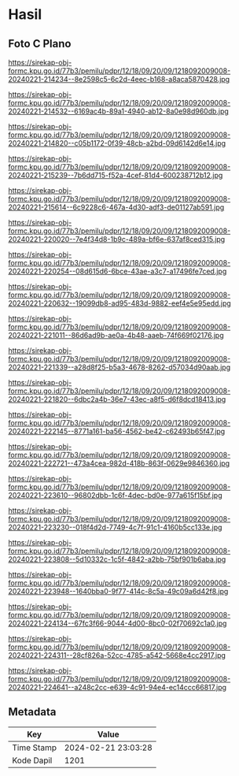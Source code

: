 # Hasil

## Foto C Plano

https://sirekap-obj-formc.kpu.go.id/77b3/pemilu/pdpr/12/18/09/20/09/1218092009008-20240221-214234--8e2598c5-6c2d-4eec-b168-a8aca5870428.jpg

https://sirekap-obj-formc.kpu.go.id/77b3/pemilu/pdpr/12/18/09/20/09/1218092009008-20240221-214532--6169ac4b-89a1-4940-ab12-8a0e98d960db.jpg

https://sirekap-obj-formc.kpu.go.id/77b3/pemilu/pdpr/12/18/09/20/09/1218092009008-20240221-214820--c05b1172-0f39-48cb-a2bd-09d6142d6e14.jpg

https://sirekap-obj-formc.kpu.go.id/77b3/pemilu/pdpr/12/18/09/20/09/1218092009008-20240221-215239--7b6dd715-f52a-4cef-81d4-600238712b12.jpg

https://sirekap-obj-formc.kpu.go.id/77b3/pemilu/pdpr/12/18/09/20/09/1218092009008-20240221-215614--6c9228c6-467a-4d30-adf3-de01127ab591.jpg

https://sirekap-obj-formc.kpu.go.id/77b3/pemilu/pdpr/12/18/09/20/09/1218092009008-20240221-220020--7e4f34d8-1b9c-489a-bf6e-637af8ced315.jpg

https://sirekap-obj-formc.kpu.go.id/77b3/pemilu/pdpr/12/18/09/20/09/1218092009008-20240221-220254--08d615d6-6bce-43ae-a3c7-a17496fe7ced.jpg

https://sirekap-obj-formc.kpu.go.id/77b3/pemilu/pdpr/12/18/09/20/09/1218092009008-20240221-220632--19099db8-ad95-483d-9882-eef4e5e95edd.jpg

https://sirekap-obj-formc.kpu.go.id/77b3/pemilu/pdpr/12/18/09/20/09/1218092009008-20240221-221011--86d6ad9b-ae0a-4b48-aaeb-74f669f02176.jpg

https://sirekap-obj-formc.kpu.go.id/77b3/pemilu/pdpr/12/18/09/20/09/1218092009008-20240221-221339--a28d8f25-b5a3-4678-8262-d57034d90aab.jpg

https://sirekap-obj-formc.kpu.go.id/77b3/pemilu/pdpr/12/18/09/20/09/1218092009008-20240221-221820--6dbc2a4b-36e7-43ec-a8f5-d6f8dcd18413.jpg

https://sirekap-obj-formc.kpu.go.id/77b3/pemilu/pdpr/12/18/09/20/09/1218092009008-20240221-222145--8771a161-ba56-4562-be42-c62493b65f47.jpg

https://sirekap-obj-formc.kpu.go.id/77b3/pemilu/pdpr/12/18/09/20/09/1218092009008-20240221-222721--473a4cea-982d-418b-863f-0629e9846360.jpg

https://sirekap-obj-formc.kpu.go.id/77b3/pemilu/pdpr/12/18/09/20/09/1218092009008-20240221-223610--96802dbb-1c6f-4dec-bd0e-977a615f15bf.jpg

https://sirekap-obj-formc.kpu.go.id/77b3/pemilu/pdpr/12/18/09/20/09/1218092009008-20240221-223230--018f4d2d-7749-4c7f-91c1-4160b5cc133e.jpg

https://sirekap-obj-formc.kpu.go.id/77b3/pemilu/pdpr/12/18/09/20/09/1218092009008-20240221-223808--5d10332c-1c5f-4842-a2bb-75bf901b6aba.jpg

https://sirekap-obj-formc.kpu.go.id/77b3/pemilu/pdpr/12/18/09/20/09/1218092009008-20240221-223948--1640bba0-9f77-414c-8c5a-49c09a6d42f8.jpg

https://sirekap-obj-formc.kpu.go.id/77b3/pemilu/pdpr/12/18/09/20/09/1218092009008-20240221-224134--67fc3f66-9044-4d00-8bc0-02f70692c1a0.jpg

https://sirekap-obj-formc.kpu.go.id/77b3/pemilu/pdpr/12/18/09/20/09/1218092009008-20240221-224311--28cf826a-52cc-4785-a542-5668e4cc2917.jpg

https://sirekap-obj-formc.kpu.go.id/77b3/pemilu/pdpr/12/18/09/20/09/1218092009008-20240221-224641--a248c2cc-e639-4c91-94e4-ec14ccc66817.jpg


## Metadata

| Key        | Value               |
| ---------- | ------------------- |
| Time Stamp | 2024-02-21 23:03:28 |
| Kode Dapil | 1201                |



